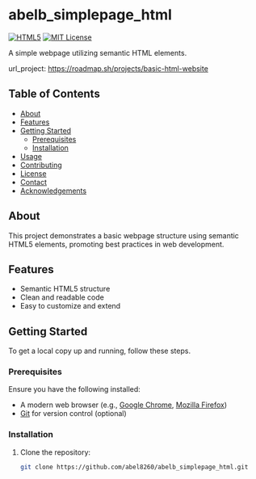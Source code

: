 # abelb_simplepage_html

[![HTML5](https://img.shields.io/badge/HTML5-E34F26?logo=html5&logoColor=white)](https://developer.mozilla.org/en-US/docs/Web/Guide/HTML/HTML5)
[![MIT License](https://img.shields.io/badge/License-MIT-blue.svg)](LICENSE)

A simple webpage utilizing semantic HTML elements.

url_project: https://roadmap.sh/projects/basic-html-website

## Table of Contents

- [About](#about)
- [Features](#features)
- [Getting Started](#getting-started)
  - [Prerequisites](#prerequisites)
  - [Installation](#installation)
- [Usage](#usage)
- [Contributing](#contributing)
- [License](#license)
- [Contact](#contact)
- [Acknowledgements](#acknowledgements)

## About

This project demonstrates a basic webpage structure using semantic HTML5 elements, promoting best practices in web development.

## Features

- Semantic HTML5 structure
- Clean and readable code
- Easy to customize and extend

## Getting Started

To get a local copy up and running, follow these steps.

### Prerequisites

Ensure you have the following installed:

- A modern web browser (e.g., [Google Chrome](https://www.google.com/chrome/), [Mozilla Firefox](https://www.mozilla.org/firefox/))
- [Git](https://git-scm.com/) for version control (optional)

### Installation

1. Clone the repository:

   ```bash
   git clone https://github.com/abel8260/abelb_simplepage_html.git
